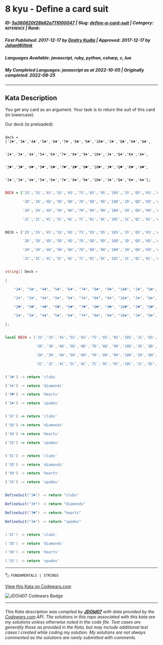 # 8 kyu - Define a card suit

##### **ID**: [5a360620f28b82a711000047](https://www.codewars.com/kata/5a360620f28b82a711000047) | **Slug**: [define-a-card-suit](https://www.codewars.com/kata/5a360620f28b82a711000047) | **Category**: `REFERENCE` | **Rank**: <span style="color:white">8 kyu</span>

##### **First Published**: 2017-12-17 ***by*** [Dmitry Kudla](https://www.codewars.com/users/Dmitry%20Kudla) | **Approved**: 2017-12-17 ***by*** [JohanWiltink](https://www.codewars.com/users/JohanWiltink)

##### **Languages Available**: javascript, ruby, python, csharp, c, lua

##### **My Completed Languages**: javascript ***as at*** 2022-10-05 | **Originally completed**: 2022-08-25

---

## Kata Description


You get any card as an argument. Your task is to return the suit of this card (in lowercase).



Our deck (is preloaded):

```javascript,c

deck = ['2♣','3♣','4♣','5♣','6♣','7♣','8♣','9♣','10♣','J♣','Q♣','K♣','A♣',

        '2♦','3♦','4♦','5♦','6♦','7♦','8♦','9♦','10♦','J♦','Q♦','K♦','A♦',

        '2♥','3♥','4♥','5♥','6♥','7♥','8♥','9♥','10♥','J♥','Q♥','K♥','A♥',

        '2♠','3♠','4♠','5♠','6♠','7♠','8♠','9♠','10♠','J♠','Q♠','K♠','A♠'];

```

```ruby

DECK = ['2S','3S','4S','5S','6S','7S','8S','9S','10S','JS','QS','KS','AS',

        '2D','3D','4D','5D','6D','7D','8D','9D','10D','JD','QD','KD','AD',

        '2H','3H','4H','5H','6H','7H','8H','9H','10H','JH','QH','KH','AH',

        '2C','3C','4C','5C','6C','7C','8C','9C','10C','JC','QC','KC','AC']

```

```python

DECK = ['2S','3S','4S','5S','6S','7S','8S','9S','10S','JS','QS','KS','AS',

        '2D','3D','4D','5D','6D','7D','8D','9D','10D','JD','QD','KD','AD',

        '2H','3H','4H','5H','6H','7H','8H','9H','10H','JH','QH','KH','AH',

        '2C','3C','4C','5C','6C','7C','8C','9C','10C','JC','QC','KC','AC']

```

```csharp

string[] Deck =

{

    "2♣", "3♣", "4♣", "5♣", "6♣", "7♣", "8♣", "9♣", "10♣", "J♣", "Q♣", "K♣", "A♣",

    "2♦", "3♦", "4♦", "5♦", "6♦", "7♦", "8♦", "9♦", "10♦", "J♦", "Q♦", "K♦", "A♦",

    "2♥", "3♥", "4♥", "5♥", "6♥", "7♥", "8♥", "9♥", "10♥", "J♥", "Q♥", "K♥", "A♥",

    "2♠", "3♠", "4♠", "5♠", "6♠", "7♠", "8♠", "9♠", "10♠", "J♠", "Q♠", "K♠", "A♠"

};

```

```lua

local DECK = {'2S','3S','4S','5S','6S','7S','8S','9S','10S','JS','QS','KS','AS',

              '2D','3D','4D','5D','6D','7D','8D','9D','10D','JD','QD','KD','AD',

              '2H','3H','4H','5H','6H','7H','8H','9H','10H','JH','QH','KH','AH',

              '2C','3C','4C','5C','6C','7C','8C','9C','10C','JC','QC','KC','AC'}

```



```javascript

('3♣') -> return 'clubs'

('3♦') -> return 'diamonds'

('3♥') -> return 'hearts'

('3♠') -> return 'spades'

```

```ruby

('3C') -> return 'clubs'

('3D') -> return 'diamonds'

('3H') -> return 'hearts'

('3S') -> return 'spades'

```

```python

('3C') -> return 'clubs'

('3D') -> return 'diamonds'

('3H') -> return 'hearts'

('3S') -> return 'spades'

```

```csharp

DefineSuit("3♣") -> return "clubs"

DefineSuit("3♦") -> return "diamonds"

DefineSuit("3♥") -> return "hearts"

DefineSuit("3♠") -> return "spades"

```

```lua

('3C') -> return 'clubs'

('3D') -> return 'diamonds'

('3H') -> return 'hearts'

('3S') -> return 'spades'

```

---


🏷 `FUNDAMENTALS | STRINGS`


[View this Kata on Codewars.com](https://www.codewars.com/kata/5a360620f28b82a711000047)

![](https://www.codewars.com/users/jdold07/badges/large "JDOld07 Codewars Badge")

---

###### *This Kata description was compiled by [**JDOld07**](https://tpstech.dev) with data provided by the [Codewars.com](https://www.codewars.com) API.  The solutions in this repo associated with this kata are my solutions unless otherwise noted in the code file.  Test cases are generally those as provided in the Kata, but may include additional test cases I created while coding my solution.  My solutions are not always commented as the solutions are rarely submitted with comments.*

